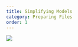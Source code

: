 ```yaml
---
title: Simplifying Models
category: Preparing Files
order: 1
---
```


![](//matthewbaykenney.github.io/cmac-makerbot/images/meshmixer.jpg)